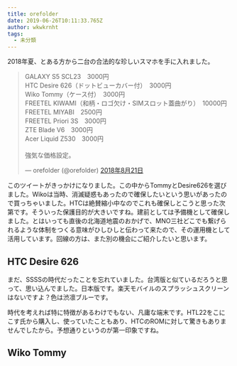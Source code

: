 ```yaml
---
title: orefolder
date: 2019-06-26T10:11:33.765Z
author: wkwkrnht
tags:
  - 未分類
---
```

2018年夏、とある方から二台の合法的な珍しいスマホを手に入れました。

<blockquote class="twitter-tweet" data-lang="ja"><p lang="ja" dir="ltr">GALAXY S5 SCL23　3000円<br>HTC Desire 626（ドットビューカバー付）　3000円<br>Wiko Tommy（ケース付）　3000円<br>FREETEL KIWAMI（和柄・ロゴ欠け・SIMスロット蓋曲がり）　10000円<br>FREETEL MIYABI　2500円<br>FREETEL Priori 3S　3000円<br>ZTE Blade V6　3000円<br>Acer Liquid Z530　3000円<br><br>強気な価格設定。</p>&mdash; orefolder (@orefolder) <a href="https://twitter.com/orefolder/status/1031849252274593792?ref_src=twsrc%5Etfw">2018年8月21日</a></blockquote>
<script async src="https://platform.twitter.com/widgets.js" charset="utf-8"></script>

このツイートがきっかけになりました。この中からTommyとDesire626を選びました。Wikoは当時、消滅疑惑もあったので確保したいという思いがあったので買っちゃいました。HTCは絶賛縮小中なのでこれも確保しとこうと思った次第です。そういった保護目的が大きいですね。建前としては予備機として確保しました。とはいっても直後の北海道地震のおかげで、MNO三社どこでも繋げられるような体制をつくる意味がひしひしと伝わって来たので、その運用機として活用しています。回線の方は、また別の機会にご紹介したいと思います。

## HTC Desire 626

まだ、SSSSの時代だったことを忘れていました。台湾版と似ているだろうと思って、思い込んでました。日本版です。楽天モバイルのスプラッシュスクリーンはないですよ？色は渋凛ブルーです。

時代を考えれば特に特徴があるわけでもない、凡庸な端末です。HTL22をこにこす氏から購入し、使っていたこともあり、HTCのROMに対して驚きもありませんでしたから。予想通りというのが第一印象ですね。

## Wiko Tommy
